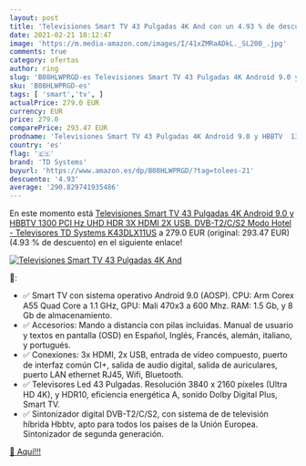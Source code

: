 ```yaml
---
layout: post
title: 'Televisiones Smart TV 43 Pulgadas 4K And con un 4.93 % de descuento'
date: 2021-02-21 10:12:47
image: 'https://m.media-amazon.com/images/I/41xZMRaADkL._SL200_.jpg'
comments: true
category: ofertas
author: ring
slug: 'B08HLWPRGD-es Televisiones Smart TV 43 Pulgadas 4K Android 9.0 y HBBTV...'
sku: 'B08HLWPRGD-es'
tags: [ 'smart','tv', ]
actualPrice: 279.0 EUR
currency: EUR
price: 279.0
comparePrice: 293.47 EUR
prodname: 'Televisiones Smart TV 43 Pulgadas 4K Android 9.0 y HBBTV  1300 PCI Hz UHD HDR  3X HDMI  2X USB. DVB-T2/C/S2  Modo Hotel - Televisores TD Systems K43DLX11US'
country: 'es'
flag: '🇪🇸'
brand: 'TD Systems'
buyurl: 'https://www.amazon.es/dp/B08HLWPRGD/?tag=tolees-21'
descuento: '4.93'
average: '290.829741935486'
---
```


En este momento está [Televisiones Smart TV 43 Pulgadas 4K Android 9.0 y HBBTV  1300 PCI Hz UHD HDR  3X HDMI  2X USB. DVB-T2/C/S2  Modo Hotel - Televisores TD Systems K43DLX11US](https://www.amazon.es/dp/B08HLWPRGD/?tag=tolees-21) a 279.0 EUR (original: 293.47 EUR) (4.93 %  de descuento) en el siguiente enlace!

[![Televisiones Smart TV 43 Pulgadas 4K And](https://m.media-amazon.com/images/I/41xZMRaADkL._SL200_.jpg)](https://www.amazon.es/dp/B08HLWPRGD/?tag=tolees-21)

🔎:

- ✅ Smart TV con sistema operativo Android 9.0 (AOSP). CPU: Arm Corex A55 Quad Core a 1.1 GHz, GPU: Mali 470x3 a 600 Mhz. RAM: 1.5 Gb, y 8 Gb de almacenamiento.
- ✅ Accesorios: Mando a distancia con pilas incluidas. Manual de usuario y textos en pantalla (OSD) en Español, Inglés, Francés, alemán, italiano, y portugués.
- ✅ Conexiones: 3x HDMI, 2x USB, entrada de vídeo compuesto, puerto de interfaz común CI+, salida de audio digital, salida de auriculares, puerto LAN ethernet RJ45, Wifi, Bluetooth.
- ✅ Televisores Led 43 Pulgadas. Resolución 3840 x 2160 píxeles (Ultra HD 4K), y HDR10, eficiencia energética A, sonido Dolby Digital Plus, Smart TV.
- ✅ Sintonizador digital DVB-T2/C/S2, con sistema de de televisión híbrida Hbbtv, apto para todos los países de la Unión Europea. Sintonizador de segunda generación.

[🛒 Aquí!!!](https://www.amazon.es/dp/B08HLWPRGD/?tag=tolees-21)
